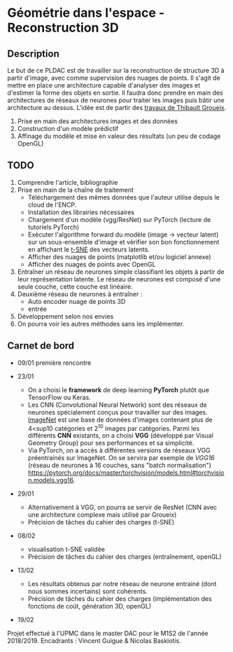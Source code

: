 # Géométrie dans l'espace - Reconstruction 3D

## Description
Le but de ce PLDAC est de travailler sur la reconstruction de structure 3D à partir d'image, avec comme supervision des nuages de points. Il s'agit de mettre en place une architecture capable d'analyser des images et d'estimer la forme des objets en sortie. Il faudra donc prendre en main des architectures de réseaux de neurones pour traiter les images puis bâtir une architecture au dessus.
L'idée est de partir des [travaux de Thibault Groueix](http://imagine.enpc.fr/~groueixt/).

1) Prise en main des architectures images et des données
2) Construction d'un modèle prédictif
3) Affinage du modèle et mise en valeur des résultats (un peu de codage OpenGL)


## TODO
1) Comprendre l'article, bibliographie
2) Prise en main de la chaîne de traitement
    - Téléchargement des mêmes données que l'auteur utilise depuis le cloud de l'ENCP.
    - Installation des librairies nécessaires
    - Chargement d'un modèle (vgg/ResNet) sur PyTorch (lecture de tutoriels PyTorch)
    - Exécuter l'algorithme forward du modèle (image -> vecteur latent) sur un sous-ensemble d'image et vérifier son bon fonctionnement en affichant le [t-SNE](https://scikit-learn.org/stable/modules/generated/sklearn.manifold.TSNE.html) des vecteurs latents.
    - Afficher des nuages de points (matplotlib et/ou logiciel annexe)
    - Afficher des nuages de points avec OpenGL
3) Entraîner un réseau de neurones simple classifiant les objets à partir de leur représentation latente. Le réseau de neurones est composé d'une seule couche, cette couche est linéaire.
4) Deuxième réseau de neurones à entraîner :
    - Auto encoder nuage de points 3D
    - entrée 
5) Développement selon nos envies
6) On pourra voir les autres méthodes sans les implémenter.


## Carnet de bord
- 09/01 première rencontre

- 23/01
  - On a choisi le **framework** de deep learning **PyTorch** plutôt que TensorFlow ou Keras.
  - Les CNN (Convolutional Neural Network) sont des réseaux de neurones spécialement conçus pour travailler sur des images.
 [ImageNet](http://www.image-net.org/) est une base de données d'images contenant plus de 4<sup10</sup> catégories et 2<sup>10</sup> images par catégories.
 Parmi les différents **CNN** existants, on a choisi **VGG** (développé par Visual Geometry Group) pour ses performances et sa simplicité.
  - Via PyTorch, on a accès à différentes versions de réseaux VGG préentrainés sur ImageNet. On se servira par exemple de *VGG16* (réseau de neurones à 16 couches, sans "batch normalisation") https://pytorch.org/docs/master/torchvision/models.html#torchvision.models.vgg16.

- 29/01
  - Alternativement à VGG, on pourra se servir de ResNet (CNN avec une architecture complexe mais utilisé par Groueix)
  - Précision de tâches du cahier des charges (t-SNE)

- 08/02
  - visualisation t-SNE validée
  - Précision de tâches du cahier des charges (entraînement, openGL)


- 13/02
  - Les résultats obtenus par notre réseau de neurone entrainé (dont nous sommes incertains) sont cohérents.
  - Précision de tâches du cahier des charges (implémentation des fonctions de coût, génération 3D, openGL)

- 19/02

 
Projet effectué à l'UPMC dans le master DAC pour le M1S2 de l'année 2018/2019.
Encadrants : Vincent Guigue & Nicolas Baskiotis.
